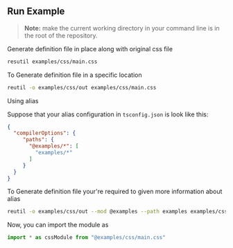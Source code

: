 ## Run Example

> **Note:** make the current working directory in your command line is in the root of the repository.

Generate definition file in place along with original css file

```bash
resutil examples/css/main.css 
```

To Generate definition file in a specific location

```bash
reutil -o examples/css/out examples/css/main.css 
```

Using alias

Suppose that your alias configuration in `tsconfig.json` is look like this:

```json
{
  "compilerOptions": {
     "paths": {
       "@examples/*": [
         "examples/*"
       ]
     }
  }
}
```
To Generate definition file your're required to given more information about alias

```bash
reutil -o examples/css/out --mod @examples --path examples examples/css/main.css
```

Now, you can import the module as 
```typescript
import * as cssModule from "@examples/css/main.css"
```